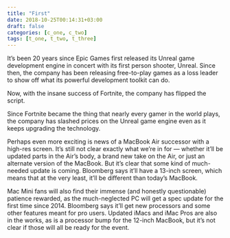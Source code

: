 ```yaml
---
title: "First"
date: 2018-10-25T00:14:31+03:00
draft: false
categories: [c_one, c_two]
tags: [t_one, t_two, t_three]
---
```


It’s been 20 years since Epic Games first released its Unreal game development engine in concert with its first person shooter, Unreal. Since then, the company has been releasing free-to-play games as a loss leader to show off what its powerful development toolkit can do.

Now, with the insane success of Fortnite, the company has flipped the script.

Since Fortnite became the thing that nearly every gamer in the world plays, the company has slashed prices on the Unreal game engine even as it keeps upgrading the technology.

Perhaps even more exciting is news of a MacBook Air successor with a high-res screen. It’s still not clear exactly what we’re in for — whether it’ll be updated parts in the Air’s body, a brand new take on the Air, or just an alternate version of the MacBook. But it’s clear that some kind of much-needed update is coming. Bloomberg says it’ll have a 13-inch screen, which means that at the very least, it’ll be different than today’s MacBook.

Mac Mini fans will also find their immense (and honestly questionable) patience rewarded, as the much-neglected PC will get a spec update for the first time since 2014. Bloomberg says it’ll get new processors and some other features meant for pro users. Updated iMacs and iMac Pros are also in the works, as is a processor bump for the 12-inch MacBook, but it’s not clear if those will all be ready for the event.